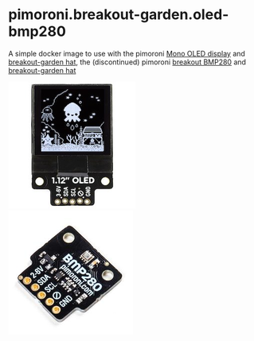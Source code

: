 # pimoroni.breakout-garden.oled-bmp280
A simple docker image to use with the pimoroni [Mono OLED display](https://shop.pimoroni.com/products/1-12-oled-breakout) and [breakout-garden hat](https://shop.pimoroni.com/products/breakout-garden-mini-i2c), the (discontinued) pimoroni [breakout BMP280](https://shop.pimoroni.com/products/bmp280-breakout-temperature-pressure-altitude-sensor) and [breakout-garden hat](https://shop.pimoroni.com/products/breakout-garden-mini-i2c)

![](https://raw.githubusercontent.com/promethee/pimoroni.breakout-garden.oled/main/i2c-oled-variant-image_1024x1024.jpg)
![](https://raw.githubusercontent.com/promethee/pimoroni.breakout-garden.bmp280/main/BMP280-1_1024x1024.jpg)
